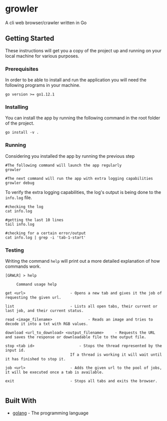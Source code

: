 
# growler

A cli web browser/crawler written in Go
## Getting Started

These instructions will get you a copy of the project up and running on your local machine for various purposes.

### Prerequisites

In order to be able to install and run the application you will need the following programs in your machine.

```
go version >= go1.12.1

```

### Installing

You can install the app by running the following command in the root folder of the project.

```
go install -v .
```

### Running

Considering you installed the app by running the previous step

```
#The following command will launch the app regularly
growler

#The next command will run the app with extra logging capabilities
growler debug
```

To verify the extra logging capabilities, the log's output is being done to the `info.log` file.
```
#checking the log
cat info.log

#getting the last 10 lines
tail info.log

#checking for a certain error/output
cat info.log | grep -i 'tab-1-start'
```

### Testing

Writing the command `help` will print out a more detailed explanation of how commands work.
```
[GRWLR] > help

 	 Command usage help

get <url> 					 - Opens a new tab and gives it the job of requesting the given url.

list 						 - Lists all open tabs, their current or last job, and their current status.

read <image_filename> 				 - Reads an image and tries to decode it into a txt with RGB values.

download <url_to_download> <output_filename> 	 - Requests the URL and saves the response or downloadable file to the output file.

stop <tab id> 					 - Stops the thread represented by the input id.
							 If a thread is working it will wait until it has finished to stop it.

job <url> 					 - Adds the given url to the pool of jobs, it will be executed once a tab is available.

exit 						 - Stops all tabs and exits the browser.


```

## Built With

* [golang](https://golang.org) - The programming language


